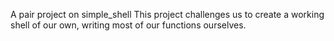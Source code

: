 A pair project on simple_shell
This project challenges us to create a working shell of our own, writing most of our functions ourselves.
